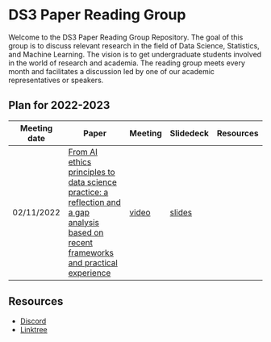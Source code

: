 # DS3 Paper Reading Group

Welcome to the DS3 Paper Reading Group Repository. The goal of this group is to discuss relevant research in the field of Data Science, Statistics, and Machine Learning.
The vision is to get undergraduate students involved in the world of research and academia. The reading group meets every month and facilitates a discussion led by one of our academic representatives or speakers.

## Plan for 2022-2023
|Meeting date|Paper|Meeting|Slidedeck|Resources|
|-|-|-|-|-|
|02/11/2022|[From AI ethics principles to data science practice: a reflection and a gap analysis based on recent frameworks and practical experience](https://link.springer.com/article/10.1007/s43681-021-00127-3)|[video]()|[slides](https://drive.google.com/file/d/1vgPqYJrXbFMpQ6ch8GuFDeDE4ceB5pkn/view?usp=sharing)||

## Resources
* [Discord](https://discord.gg/xDpujjZ)
* [Linktree](https://linktr.ee/datasciencecube)
